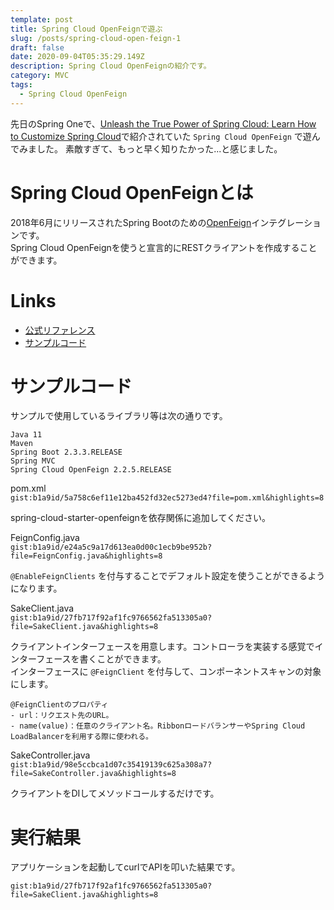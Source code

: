 ```yaml
---
template: post
title: Spring Cloud OpenFeignで遊ぶ
slug: /posts/spring-cloud-open-feign-1
draft: false
date: 2020-09-04T05:35:29.149Z
description: Spring Cloud OpenFeignの紹介です。
category: MVC
tags:
  - Spring Cloud OpenFeign
---
```

先日のSpring Oneで、[Unleash the True Power of Spring Cloud: Learn How to Customize Spring Cloud](https://springone.io/2020/sessions/unleash-the-true-power-of-spring-cloud-learn-how-to-customize-spring-cloud)で紹介されていた `Spring Cloud OpenFeign` で遊んでみました。
素敵すぎて、もっと早く知りたかった...と感じました。

# Spring Cloud OpenFeignとは
2018年6月にリリースされたSpring Bootのための[OpenFeign](https://github.com/OpenFeign/feign)インテグレーションです。  
Spring Cloud OpenFeignを使うと宣言的にRESTクライアントを作成することができます。  

# Links
- [公式リファレンス](https://spring.io/projects/spring-cloud-openfeign#overview)  
- [サンプルコード](https://github.com/b1a9id/spring-cloud-openfeign-sample/tree/use-web-mvc)  

# サンプルコード
サンプルで使用しているライブラリ等は次の通りです。  
```
Java 11
Maven
Spring Boot 2.3.3.RELEASE
Spring MVC
Spring Cloud OpenFeign 2.2.5.RELEASE

```

pom.xml  
`gist:b1a9id/5a758c6ef11e12ba452fd32ec5273ed4?file=pom.xml&highlights=8`

spring-cloud-starter-openfeignを依存関係に追加してください。

FeignConfig.java  
`gist:b1a9id/e24a5c9a17d613ea0d00c1ecb9be952b?file=FeignConfig.java&highlights=8`

`@EnableFeignClients` を付与することでデフォルト設定を使うことができるようになります。

SakeClient.java  
`gist:b1a9id/27fb717f92af1fc9766562fa513305a0?file=SakeClient.java&highlights=8`

クライアントインターフェースを用意します。コントローラを実装する感覚でインターフェースを書くことができます。  
インターフェースに `@FeignClient` を付与して、コンポーネントスキャンの対象にします。   
```
@FeignClientのプロパティ
- url：リクエスト先のURL。
- name(value)：任意のクライアント名。RibbonロードバランサーやSpring Cloud LoadBalancerを利用する際に使われる。
```

SakeController.java  
`gist:b1a9id/98e5ccbca1d07c35419139c625a308a7?file=SakeController.java&highlights=8`  

クライアントをDIしてメソッドコールするだけです。

# 実行結果
アプリケーションを起動してcurlでAPIを叩いた結果です。

`gist:b1a9id/27fb717f92af1fc9766562fa513305a0?file=SakeClient.java&highlights=8`
